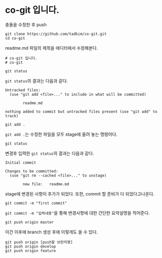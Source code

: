 # co-git 입니다.
충돌을 수정한 후 push

```
git clone https://github.com/tadkim/co-git.git
cd co-git
```

readme.md 파일의 제목을 에디터에서 수정해본다.

```
# co-git 입니다.
# co-git
```

```
git status
```
`git status`의 결과는 다음과 같다.
```
Untracked files:
  (use "git add <file>..." to include in what will be committed)

        readme.md

nothing added to commit but untracked files present (use "git add" to track)
```

```
git add .
```
`git add .`는 수정한 파일을 모두 stage에 올려 놓는 명령어다.

```
git status
```
변경후 입력한 `git status`의 결과는 다음과 같다.
```
Initial commit

Changes to be committed:
  (use "git rm --cached <file>..." to unstage)

        new file:   readme.md
```
stage에 변경된 사항이 추가가 되었다. 또한, commit 할 준비가 다 되었다고나온다.

```
git commit -m "first commit"
```
`git commit -m "입력내용"`을 통해 변경사항에 대한 간단한 요약설명을 적어준다. 


```
git push origin master
```
이건 이후에 branch 생성 후에 이렇게도 쓸 수 있다.

```
git push origin [push할 브런치명]
git push origin develop
git push origin feature
```


